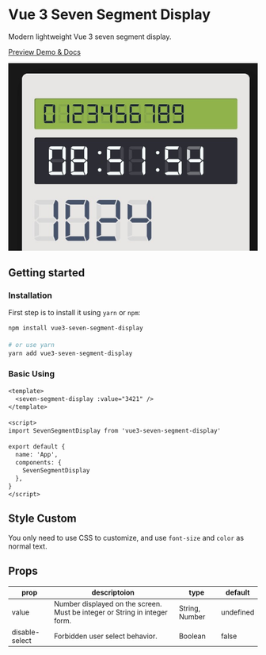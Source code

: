 # Vue 3 Seven Segment Display
Modern lightweight Vue 3 seven segment display.

[Preview Demo & Docs](https://bh-lay.github.io/vue3-seven-segment-display/index.html)

![screenshot](./public/screenshot.jpeg)



## Getting started

### Installation

First step is to install it using `yarn` or `npm`:

```bash
npm install vue3-seven-segment-display

# or use yarn
yarn add vue3-seven-segment-display
```

### Basic Using

```vue
<template>
  <seven-segment-display :value="3421" />
</template>

<script>
import SevenSegmentDisplay from 'vue3-seven-segment-display'

export default {
  name: 'App',
  components: {
    SevenSegmentDisplay
  },
}
</script>
```

## Style Custom
You only need to use CSS to customize, and use `font-size` and `color` as normal text.

## Props
| prop | descriptoion | type | default |
| ---- | ---- | ---- | ---- |
| value | Number displayed on the screen. Must be integer or String in integer form. | String, Number | undefined |
| disable-select | Forbidden user select behavior. | Boolean | false |

